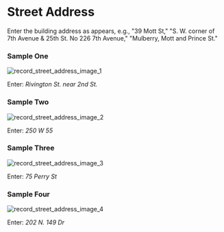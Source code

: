 # Street Address
<p>Enter the building address as appears, e.g., "39 Mott St," "S. W. corner of 7th Avenue & 25th St. No 226 7th Avenue," "Mulberry, Mott and Prince St."</p>
<div id="accordion-help-modal">
  <h3>Sample One</h3>
  <div class="modal-field-guide" >
    <img src="/images/t_address_1.png" alt="record_street_address_image_1">
    <p>Enter: <em>Rivington St. near 2nd St.</em></p>
  <p></p>
  </div>
  <h3>Sample Two</h3>
  <div class="modal-field-guide" >
    <img src="/images/t_address_2.png" alt="record_street_address_image_2">
  <p>Enter: <em>250 W 55</em></p>
  </div>
  <h3>Sample Three</h3>
  <div class="modal-field-guide" >
    <img src="/images/t_address_3.png" alt="record_street_address_image_3">
  <p>Enter: <em>75 Perry St</em></p>
  </div>
  <h3>Sample Four</h3>
  <div class="modal-field-guide" >
    <img src="/images/t_address_4.png" alt="record_street_address_image_4">
  <p>Enter: <em>202 N. 149 Dr</em></p>
  </div>
</div>
